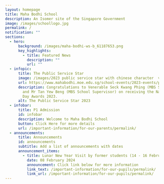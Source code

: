 ```yaml
---
layout: homepage
title: Maha Bodhi School
description: An Isomer site of the Singapore Government
image: /images/schoollogo.jpg
permalink: /
notification: ""
sections:
  - hero:
      background: /images/maha-bodhi-ws-b_61187653.png
      key_highlights:
        - title: Featured News
          description: ""
          url: ""
  - infopic:
      title: The Public Service Star
      image: /images/2023 public service star with chinese character  v5.png
      url: https://www.mahabodhi.moe.edu.sg/school-events/2023-events/permalink/
      description: Congratulations to Venerable Seck Kwang Phing (MBS SMC Chairperson)
        and Mr Tan Yew Beng (MBS School Supervisor) on receiving the National
        Day Awards 2023.
      alt: The Public Service Star 2023
  - infobar:
      title: P1 Admission
      id: infobar
      description: Welcome to Maha Bodhi School
      button: Click Here for more details
      url: /important-information/for-our-parents/permalink/
  - announcements:
      title: Announcements
      id: announcements
      subtitle: Add a list of announcements with dates
      announcement_items:
        - title: Lunar New Year Visit by former students (14 - 16 February 2024)
          date: 08 February 2024
          announcement: Click link below for more information
          link_text: /important-information/for-our-pupils/permalink/
          link_url: /important-information/for-our-pupils/permalink/
---
```

